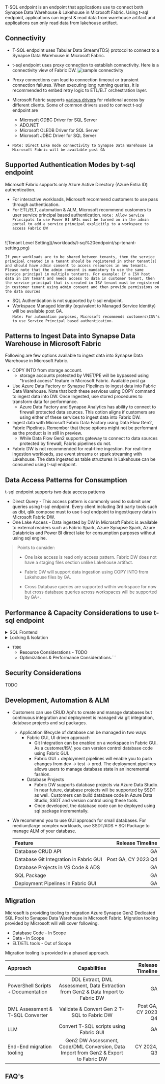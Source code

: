 T-SQL endpoint is an endpoint that applications use to connect both Synapse Data Warehouse & Lakehouse in Microsoft Fabric. Using t-sql endpoint, applications can ingest & read data from warehouse artifact and applications can only read data from lakehouse artifact.

## Connectivity

* T-SQL endpoint uses Tabular Data Stream(TDS) protocol to connect to a Synapse Data Warehouse in Microsoft Fabric.
* t-sql endpoint uses proxy connection to establish connectivity. Here is a connectivity view of Fabric DW. ![sample connectivity](tsql-connectivity.png)
* Proxy connections can lead to connection timeout or transient connection failures. When executing long running queries, it is recommended to embed retry logic to ETL/ELT orchestration layer.
* Microsoft Fabric supports [various drivers](https://learn.microsoft.com/en-us/sql/connect/sql-connection-libraries?view=sql-server-ver16#drivers-for-relational-access) for relational access by different clients. Some of common drivers used to connect t-sql endpoint are 
    - Microsoft ODBC Driver for SQL Server
    - ADO.NET
    - Microsoft OLEDB Driver for SQL Server
    - Microsoft JDBC Driver for SQL Server

* ```Note: Direct Lake mode connectivity to Synapse Data Warehouse in Microsoft Fabric will be available post GA```

## Supported Authentication Modes by t-sql endpoint

Microsoft Fabric supports only Azure Active Directory (Azure Entra ID) authentication.

* For interactive workloads, Microsoft recommend customers to use pass through authentication.
* For ETL/ELT, automation & ALM, Microsoft recommend customers to user service principal based authentication. 
```Note: Allow Service Principals to use Power BI APIs must be turned on in the admin portal to add a service principal explicitly to a workspace to access Fabric DW```
</br>
![Tenant Level Setting](/workloads/t-sql%20endpoint/sp-tenant-setting.png)

```If your workloads are to be shared between tenants, then the service principal created in a tenant should be registered in other tenant(s) and should have admin consent to access resources in new tenants. Please note that the admin consent is mandatory to use the same service principal in multiple tentants. For example: If a ISV host data in ISV tenant and needs access to data in customer tenant, then the service principal that is created in ISV tenant must be registered in customer tenant using admin consent and then provide permissions on the data sources```

* SQL Authentication is not supported by t-sql endpoint.
* Workspace Managed Identity (equivalent to Managed Service Identity) will be available post GA. </br>
```Note: For automation purposes, Microsoft recommends customers\ISV's to use Service Principal based authentication.```

## Patterns to Ingest Data into Synapse Data Warehouse in Microsoft Fabric

Following are few options available to ingest data into Synapse Data Warehouse in Microsoft Fabric.

* COPY INTO from storage account.
    - storage accounts protected by VNET/PE will be bypassed using "trusted access" feature in Microsoft Fabric. Available post ga
* Use Azure Data Factory or Synapse Pipelines to ingest data into Fabric Data Warehouse. Note that both these services using COPY command to ingest data into DW. Once Ingested, use stored procedures to transform data for performance.
    - Azure Data Factory and Synapse Analytics has ability to connect to firewall protected data sources. This option aligns if customers are using either of these services to ingest data into Fabric DW.
* Ingest data with Microsoft Fabric Data Factory using Data Flow Gen2, Fabric Pipelines. Remember that these options might not be performant as the product is in still in preview.
    - While Data Flow Gen2 supports gateway to connect to data sources protected by firewall, Fabric pipelines do not.
* Fabric DW is not recommended for real-time ingestion. For real-time ingestion workloads, use event streams or spark streaming with Lakehouse. The data ingested as table structures in Lakehouse can be consumed using t-sql endpoint.

## Data Access Patterns for Consumption

t-sql endpoint supports two data access patterns

* Direct Query - This access pattern is commonly used to submit user queries using t-sql endpoint. Every client including 3rd party tools such as dbt, qlik compose must to use t-sql endpoint to ingest/query data in Microsoft Fabric DW.
* One Lake Access - Data ingested by DW in Microsoft Fabric is available to external readers such as Fabric Spark, Azure Synapse Spark, Azure Databricks and Power BI direct lake for consumption purposes without using sql engine.

> Points to consider:
>
> - One lake access is read only access pattern. Fabric DW does not have a staging files section unlike Lakehouse artifact.
>
> - Fabric DW will support data ingestion using COPY INTO from Lakehouse files by GA.
>
> - Cross Database queries are supported within workspace for now but cross database queries across workspaces will be supported by GA+.

## Performance & Capacity Considerations to use t-sql endpoint

<details>
<summary>SQL Frontend</summary>
* All Databases (DW/LH) hosted in a single workspace are registered to a single endpoint and capacity. Please consider following
    - Metadata operations on a single FE can be slow if number of objects are in the order of tens of thousands.
    - A single FE can cause slowness in returning large amounts of data due to network, cross region or client irrespective of capacity & compute size.
    - Cross database queries will use the capacity of the t-sql endpoint that runs the sql queries.
    - Maximum number of concurrent connections allowed per workspace SQL FE are 32767 and the maximum number of concurrent query executions depend upon the capacity units/capacity resources.
</details>

<details>
<summary>Locking & Isolation</summary>
T-sql endpoint (DW/LH) in Microsoft Fabric defaults to Snapshot Isolation (SI), different from its predecessors include Azure Synapse Gen2 Dedicated SQL Pool. Please take care of following considerations when implementing ETL/ELT using DML statements.

* ```Locks ensure concurrency correctness among transactions. T-sql endpoint can issue 3 different locks. Sch-S(Schema Stability), IX (insert/update/delete) & Sch-M(Schema Modification). Sch-S and IX are incompatable with Sch-M lock. If one of the many concurrent transactions on a table request Sch-M lock, then that trasaction will wait until Sch-S or IX locks are released on a table.```
* ```Sch-S and IX locks are compatible. You can read and write data at the same time with SI. Dirty reads are prevented with SI.```
* ``` Deadlocks are applied as is.```
* ```T-SQL endpoint silently ignores SET TRANSACTION ISOLATION LEVEL command.```

* T-sql endpoint uses optimistic concurrency control to detect conflicts during writes. The conflicts among transactions are detected at the time of commiting transactions. All concurrent writes (inserts/deletes/updates) can happen in parallel.
    - Write conflict occur between update and delete statements (not insert-insert situation).
    - The transaction that commits first will win between two or more concurrent transactions and the other transactions will fail during a write conflict.

* >**```Note: The Isolation and conflict strategy applied by t-sql endpoint is different from other Microsoft SQL technologies including Azure Synapse Dedicated SQL Pool. We recommend you to modify your ETL\ELT DML logic by adding retry logic whereever applicable, typically stored procedures that are consumed by different ETL applications.```**

* >**```Note: SI lets concurrent updates/deletes can consume additional consume resources and still the transaction can fail. In the future, t-sql endpoint will detect and handle write conflicts at a file level instead of transaction. Example: If two transactions are updating/deleting records in different files, then both update/delete transactions will be committed. If both transactions update/delete records from a same file, then the transaction that commits later will fail because both transactions attempted to update/delete data from a same file. With file level write conflicts, the scope of conflict is smaller compared to an entire transaction. ```**
</details>

* ```TODO```
    - Resource Considerations - TODO
    - Optimizations & Performance Considerations.```

## Security Considerations

TODO

## Development, Automation & ALM

* Customers can use CRUD Api's to create and manage databases but continuous integration and deployment is managed via git integration, database projects and sql packages.
    - Application lifecycle of database can be managed in two ways
        - Fabric GUI, UI driven approach
            - Git Integration can be enabled on a workspace in Fabric GUI. As a customer/ISV, you can version control database code using Fabric GUI.
            - Fabric GUI + deployment pipelines will enable you to push changes from dev -> test -> prod. The deployment pipelines allows users to manage database state in an incremental fashion.
        - Database Projects
            - Fabric DW supports database projects via Azure Data Studio. In near future, database projects will be supported by SSDT as well. Customers can build database code in Azure Data Studio, SSDT and version control using these tools.
            - Once developed, the database code can be deployed using sql package incrementally.

* We recommend you to use GUI approach for small databases. For medium/large complex workloads, use SSDT/ADS + SQl Package to manage ALM of your database. 


    |  Feature | Release Timeline   |
    |:---|---:|
    | Database CRUD API  |  GA |
    | Database Git Integration in Fabric GUI | Post GA, CY 2023 Q4 |
    | Database Projects in VS Code & ADS  | GA |
    | SQL Package | GA  |
    | Deployment Pipelines in Fabric GUI | GA |

## Migration

Microsoft is providing tooling to migration Azure Synapse Gen2 Dedicated SQL Pool to Synapse Data Warehouse in Microsoft Fabric. Migration tooling provided by Microsoft will will cover following.

* Database Code - In Scope
* Data - In Scope
* ELT/ETL tools - Out of Scope

Migration tooling is provided in a phased approach.

| Approach | Capabilities | Release Timeline |
|:---|:---: |---:|
| PowerShell Scripts + Documentation | DDL Extract, DML Assessment, Data Extraction from Gen2 & Data Import to Fabric DW   |  GA |
| DML Assessment & T-SQL Converter | Validate & Convert Gen 2 T-SQL to Fabric DW | Post GA, CY 2023 Q4 |
| LLM | Convert T-SQL scripts using Fabric GUI | GA |
| End-End migration tooling | Gen2 DW Assessment, Code/DML Conversion, Data Import from Gen2 & Export to Fabric DW | CY 2024, Q3 |

## FAQ's


